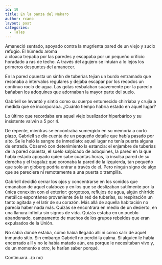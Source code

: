 ```yaml
---
id: 19
title: En la panza del Mekaro
author: rcano
layout: post
categories:
  - Tales
---
```

Amaneció sentado, apoyado contra la mugrienta pared de un viejo y sucio refugio. El húmedo aroma  
a cloaca trepaba por las paredes y escapaba por un pequeño orificio horadado a ras de techo. A través del agujero se intuían a lo lejos los primeros despuntes del amanecer.

En la pared opuesta un sinfín de tuberías tejían un burdo entramado que resonaba a intervalos regulares y dejaba escapar por los recodos un continuo rocío de agua. Las gotas resbalaban suavemente por la pared y bañaban los adoquines que adornaban la mayor parte del suelo.

Gabriell se levantó y sintió como su cuerpo entumecido chirriaba y crujía a medida que se incorporaba. ¿Cuánto tiempo habría estado en aquel lugar?

Lo último que recordaba era aquel viejo buslizador hiperbárico y su insistente vaivén a 5 por 4.

De repente, mientras se encontraba sumergido en su memoria a corto plazo, Gabriell se dio cuenta de un pequeño detalle que había pasado por alto. Se le heló la sangre de inmediato: aquel lugar no tenía puerta alguna de entrada. Observó con detenimiento la estancia: el enjambre de tuberías de la pared opuesta, el suelo salpicado de adoquines, la pared en la que había estado apoyado quien sabe cuantas horas, la insulsa pared de su derecha y el tragaluz que coronaba la pared de la izquierda, tan pequeño que solo un globerg podría entrar a través de el. Pero ningún signo de algo que se pareciera ni remotamente a una puerta o trampilla.

Gabriell decidió cerrar los ojos y concentrarse en los sonidos que emanaban de aquel calabozo y en los que se deslizaban sutilmente por la única conexión con el exterior: gorgoteos, reflujos de agua, algún chirrido metálico espontáneo proveniente de la red de tuberías, su respiración un tanto agitada y el latir de su corazón. Más allá de aquella habitación no parecía haber nada más. Quizás se encontrara en medio de un desierto, en una llanura infinita sin signos de vida. Quizás estaba en un pueblo abandonado, campamento de muchos de los grupos rebeldes que eran expulsados de la Unión.

No sabía dónde estaba, cómo había llegado allí ni como salir de aquel inmundo sitio. Sin embargo Gabriell no perdió la calma. Si alguien le había encerrado allí y no le había matado aún, era porque le necesitaban vivo y, de un momento a otro, le harían saber porqué.

Continuará&#8230;(o no)
